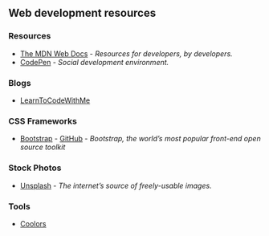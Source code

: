 ## Web development resources

### Resources
* [The MDN Web Docs](https://developer.mozilla.org/) - *Resources for developers, by developers.*
* [CodePen](https://codepen.io/trending) - *Social development environment.*

### Blogs
* [LearnToCodeWithMe](https://learntocodewith.me/blog/)

### CSS Frameworks
* [Bootstrap](https://getbootstrap.com/) - [GitHub](https://github.com/twbs/bootstrap) - *Bootstrap, the world’s most popular front-end open source toolkit*

### Stock Photos
* [Unsplash](https://unsplash.com/) - *The internet’s source of freely-usable images.*

### Tools
* [Coolors](https://coolors.co/)
